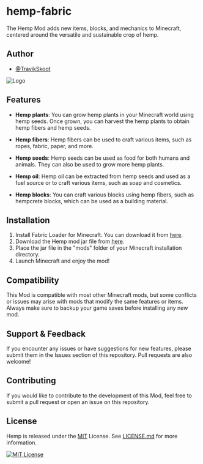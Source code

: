 
# hemp-fabric
The Hemp Mod adds new items, blocks, and mechanics to Minecraft, centered around the versatile and sustainable crop of hemp.

## Author
- [@TravikSkoot](https://www.github.com/TravikSkoot)

![Logo](https://i.imgur.com/QYOLjs3.png)

## Features
- **Hemp plants**: You can grow hemp plants in your Minecraft world using hemp seeds. Once grown, you can harvest the hemp plants to obtain hemp fibers and hemp seeds.

- **Hemp fibers**: Hemp fibers can be used to craft various items, such as ropes, fabric, paper, and more.

- **Hemp seeds**: Hemp seeds can be used as food for both humans and animals. They can also be used to grow more hemp plants.

- **Hemp oil**: Hemp oil can be extracted from hemp seeds and used as a fuel source or to craft various items, such as soap and cosmetics.

- **Hemp blocks**: You can craft various blocks using hemp fibers, such as hempcrete blocks, which can be used as a building material.

## Installation
1. Install Fabric Loader for Minecraft. You can download it from [here](https://fabricmc.net/use/installer/).
2. Download the Hemp mod jar file from [here](https://github.com/TravikSkoot/hemp-fabric/releases).
3. Place the jar file in the "mods" folder of your Minecraft installation directory.
4. Launch Minecraft and enjoy the mod!

##  Compatibility
This Mod is compatible with most other Minecraft mods, but some conflicts or issues may arise with mods that modify the same features or items. Always make sure to backup your game saves before installing any new mod.

## Support & Feedback
If you encounter any issues or have suggestions for new features, please submit them in the Issues section of this repository. Pull requests are also welcome!

## Contributing
If you would like to contribute to the development of this Mod, feel free to submit a pull request or open an issue on this repository.

## License
Hemp is released under the [MIT](https://choosealicense.com/licenses/mit/) License. See [LICENSE.md](https://github.com/TravikSkoot/hemp-fabric/blob/1.19/LICENSE) for more information.

[![MIT License](https://img.shields.io/badge/License-MIT-green.svg)](https://choosealicense.com/licenses/mit/)
